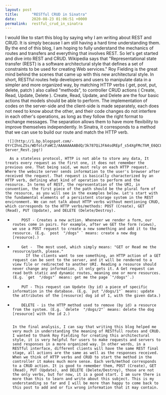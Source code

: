 ```yaml
---
layout: post
title:      "RESTful CRUD in Sinatra"
date:       2020-08-23 01:06:51 +0000
permalink:  restful_crud_in_sinatra
---
```


   I would like to start this blog by saying why I am writing about REST and CRUD. It is simply because I am still having a hard time understanding them. By the end of this blog, I am hoping to fully understand the mechanics of routes and transfers and everything that involves REST. So let's get started and dive into REST and CRUD.
   Wikipedia says that "Representational state transfer (REST) is a software architectural style that defines a set of constraints to be used for creating Web services."
   Roy Fielding is the great mind behind the scenes that came up with this new architectural style. In short, RESTful routes help developers and users to manipulate data in a simpler and more organized way, by matching HTTP verbs ( get, post, put, delete, patch ) also called "methods", to controller CRUD actions ( Create, Read, Update, Delete ). Create, Read, Update, and Delete are the four basic actions that models should be able to perform.
	 The implementation of codes on the server-side and the client-side is made separately, each does not need to know about the other, and their code changes do not interfere in each other's operations, as long as they follow the right format to exchange messages. The separation allows them to have more flexibility to improve themselves independently. In Sinatra, it corresponds to a method that we can use to build our route and match the HTTP verb.
	 
	 ![](http://1.bp.blogspot.com/-OYrCIhnLZSs/WDfolcFaWCI/AAAAAAAABdQ/3k787QiJFA4sdREpf_s54XgFMc7hM_E6QCLcB/s640/Client-Server_Rest.jpg!)
	 
	  As a stateless protocol, HTTP is not able to store any data, It treats every request as the first one, it does not remember the previous one. That being said, we must rely on each HTTP request. Where the website server sends information to the user's browser after received the request. That request is basically characterized by an HTTP verb, defining what kind of operation to perform and the resource. In terms of REST, the representation of the URI, in convention, the first piece of the path should be the plural form of the resource, as you will see in the examples below. Let's start with the fundamental elements of a persistent storage system in the REST environment. We can not talk about HTTP verbs without mentioning CRUD, which corresponds to the HTTP verbs/methods: POST (Create), GET (Read), PUT (Update), and DELETE (Delete/Destroy).
		
* 		  POST - Creates a new action. Whenever we render a form, our routes come in pairs. For example, after we GET the form (views), we use a POST request to create a new something and add it to the resource. (E.g. `post  "/dogs" ` means: create a new dog  [resource].)
		 
		 
* 		  Get -  The most used, which simply means: "GET or Read me the resource/path, please."
		    If the clients want to see something, an HTTP action of a GET request can be sent to the server, and it will be rendered to a view file or redirected to another URI. Reading a resource should never change any information, it only gets it. A Get request can read both static and dynamic routes, meaning one or more resources. (E.g. `get  "/dogs"` means: get me the page `"/dogs"`.)


* 		  PUT - This request can Update (by id) a piece of specific information in the database. (E.g. `put "/dogs/1"` means: update the attributes of the [resource] dog id of 1, with the given data.)


* 		  DELETE - is the HTTP method used to remove (by id) a resource from the system. (E.g. `delete  "/dogs/2"` means: delete the dog [resource] with the id 2.)
		 	 
	 
	  In the final analysis, I can say that writing this blog helped me very much in understanding the meaning of RESTfull routes and CRUD.  I wanted to thank Roy Fielding for creating this architectural style, it is very helpful for users to make requests and servers to send responses in a more organized way. In other words, in a RESTful interface, different clients will have the same REST final stage, all actions are the same as well as the responses received. When we think of HTTP verbs and CRUD to start the method in the controller it makes much more sense. Each verb/method corresponds to a CRUD action. It is good to remember them, POST (Create), GET (Read), PUT (Update), and DELETE (Delete/Destroy), those are not the only verbs, but for now, it is a good start. I am sure there is more than this to learn and write about this subject. This is my understanding so far and I will be more than happy to come back to this post to add and or fix wrong information that it may contain.
 







